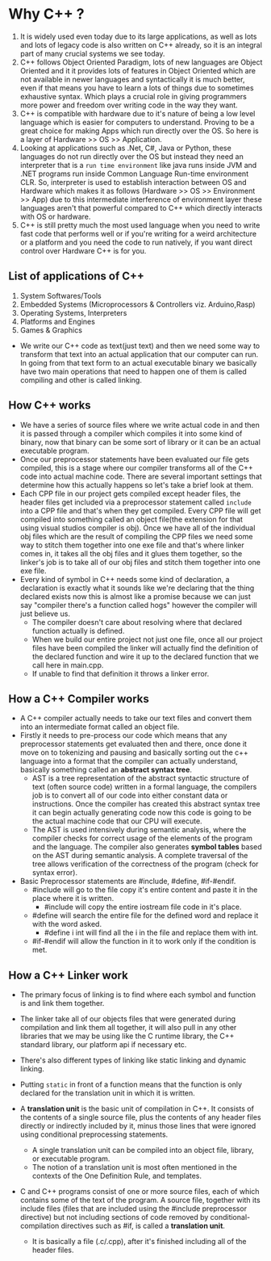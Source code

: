# Why C++ ?

1. It is widely used even today due to its large applications, as well as lots and lots of legacy code is also written on C++ already, so it is an integral part of many crucial systems we see today.
2. C++ follows Object Oriented Paradigm, lots of new languages are Object Oriented and it it provides lots of features in Object Oriented which are not available in newer languages and syntactically it is much better, even if that means you have to learn a lots of things due to sometimes exhaustive syntax. Which plays a crucial role in giving programmers more power and freedom over writing code in the way they want.
3. C++ is compatible with hardware due to it's nature of being a low level language which is easier for computers to understand. Proving to be a great choice for making Apps which run directly over the OS. So here is a layer of Hardware >> OS >> Application.
4. Looking at applications such as .Net, C#, Java or Python, these languages do not run directly over the OS but instead they need an interpreter that is a `run time environment` like java runs inside JVM and .NET programs run inside Common Language Run-time environment CLR.
   So, interpreter is used to establish interaction between OS and Hardware which makes it as follows (Hardware >> OS >> Environment >> App) due to this intermediate interference of environment layer these languages aren't that powerful compared to C++ which directly interacts with OS or hardware.
5. C++ is still pretty much the most used language when you need to write fast code that performs well or if you're writing for a weird architecture or a platform and you need the code to run natively, if you want direct control over Hardware C++ is for you.

## List of applications of C++

1. System Softwares/Tools
2. Embedded Systems (Microprocessors & Controllers viz. Arduino,Rasp)
3. Operating Systems, Interpreters
4. Platforms and Engines
5. Games & Graphics

- We write our C++ code as text(just text) and then we need some way to transform that text into an actual application that our computer can run. In going from that text form to an actual executable binary we basically have two main operations that need to happen one of them is called compiling and other is called linking.

## How C++ works

- We have a series of source files where we write actual code in and then it is passed through a compiler which compiles it into some kind of binary, now that binary can be some sort of library or it can be an actual executable program.
- Once our preprocessor statements have been evaluated our file gets compiled, this is a stage where our compiler transforms all of the C++ code into actual machine code. There are several important settings that determine how this actually happens so let's take a brief look at them.
- Each CPP file in our project gets compiled except header files, the header files get included via a preprocessor statement called `include` into a CPP file and that's when they get compiled. Every CPP file will get compiled into something called an object file(the extension for that using visual studios compiler is obj). Once we have all of the individual obj files which are the result of compiling the CPP files we need some way to stitch them together into one exe file and that's where linker comes in, it takes all the obj files and it glues them together, so the linker's job is to take all of our obj files and stitch them together into one exe file.
- Every kind of symbol in C++ needs some kind of declaration, a declaration is exactly what it sounds like we're declaring that the thing declared exists now this is almost like a promise because we can just say "compiler there's a function called hogs" however the compiler will just believe us.
  - The compiler doesn't care about resolving where that declared function actually is defined.
  - When we build our entire project not just one file, once all our project files have been compiled the linker will actually find the definition of the declared function and wire it up to the declared function that we call here in main.cpp.
  - If unable to find that definition it throws a linker error.

## How a C++ Compiler works

- A C++ compiler actually needs to take our text files and convert them into an intermediate format called an object file.
- Firstly it needs to pre-process our code which means that any preprocessor statements get evaluated then and there, once done it move on to tokenizing and pausing and basically sorting out the c++ language into a format that the compiler can actually understand, basically something called an **abstract syntax tree**.
  - AST is a tree representation of the abstract syntactic structure of text (often source code) written in a formal language, the compilers job is to convert all of our code into either constant data or instructions. Once the compiler has created this abstract syntax tree it can begin actually generating code now this code is going to be the actual machine code that our CPU will execute.
  - The AST is used intensively during semantic analysis, where the compiler checks for correct usage of the elements of the program and the language. The compiler also generates **symbol tables** based on the AST during semantic analysis. A complete traversal of the tree allows verification of the correctness of the program (check for syntax error).
- Basic Preprocessor statements are #include, #define, #if-#endif.
  - #include will go to the file copy it's entire content and paste it in the place where it is written.
    - #include <iostream> will copy the entire iostream file code in it's place.
  - #define will search the entire file for the defined word and replace it with the word asked.
    - #define i int will find all the i in the file and replace them with int.
  - #if-#endif will allow the function in it to work only if the condition is met.

## How a C++ Linker work

- The primary focus of linking is to find where each symbol and function is and link them together.
- The linker take all of our objects files that were generated during compilation and link them all together, it will also pull in any other libraries that we may be using like the C runtime library, the C++ standard library, our platform api if necessary etc.
- There's also different types of linking like static linking and dynamic linking.

- Putting `static` in front of a function means that the function is only declared for the translation unit in which it is written.
- A **translation unit** is the basic unit of compilation in C++. It consists of the contents of a single source file, plus the contents of any header files directly or indirectly included by it, minus those lines that were ignored using conditional preprocessing statements.
  - A single translation unit can be compiled into an object file, library, or executable program.
  - The notion of a translation unit is most often mentioned in the contexts of the One Definition Rule, and templates.
- C and C++ programs consist of one or more source files, each of which contains some of the text of the program. A source file, together with its include files (files that are included using the #include preprocessor directive) but not including sections of code removed by conditional-compilation directives such as #if, is called a **translation unit**.
  - It is basically a file (.c/.cpp), after it's finished including all of the header files.
